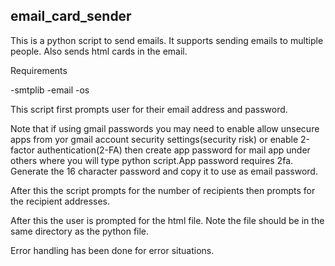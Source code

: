 ## email_card_sender

This is a python script to send emails. It supports sending emails to multiple people. Also sends html cards in the email.

Requirements

-smtplib
-email
-os

This script first prompts user for their email address and password.

Note that if using gmail passwords you may need to enable allow unsecure apps from yor gmail account security settings(security risk) or enable 2-factor authentication(2-FA) then create app password for mail app under others where you will type python script.App password requires 2fa.  Generate the 16 character password and copy it to use as email password. 

After this the script prompts for the number of recipients then prompts for the recipient addresses.

After this the user is prompted for the html file. Note the file should be in the same directory as the python file.

Error handling has been done for error situations.
